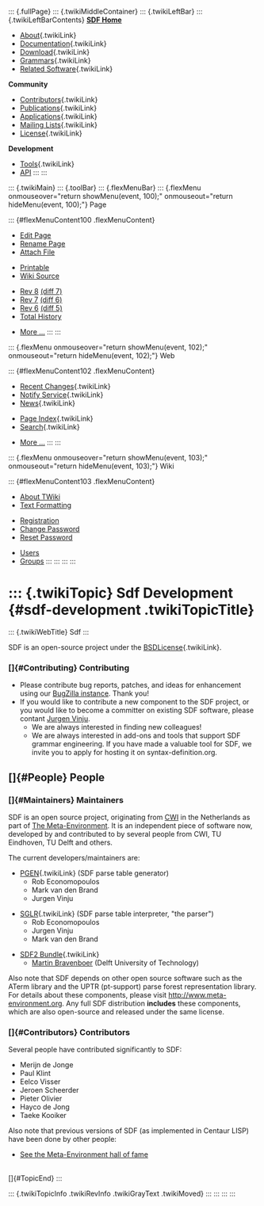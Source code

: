 ::: {.fullPage}
::: {.twikiMiddleContainer}
::: {.twikiLeftBar}
::: {.twikiLeftBarContents}
**[SDF Home](http://www.syntax-definition.org)**

-   [About](SdfLanguage){.twikiLink}
-   [Documentation](SdfDocumentation){.twikiLink}
-   [Download](SdfSoftware){.twikiLink}
-   [Grammars](SdfGrammars){.twikiLink}
-   [Related Software](SdfRelatedSoftware){.twikiLink}

**Community**

-   [Contributors](SdfDevelopment){.twikiLink}
-   [Publications](SdfPublications){.twikiLink}
-   [Applications](SdfApplications){.twikiLink}
-   [Mailing Lists](MailingList){.twikiLink}
-   [License](BSDLicense){.twikiLink}

**Development**

-   [Tools](DevelopmentTools){.twikiLink}
-   [API](http://homepages.cwi.nl/~daybuild/daily-docs)
:::
:::

::: {.twikiMain}
::: {.toolBar}
::: {.flexMenuBar}
::: {.flexMenu onmouseover="return showMenu(event, 100);" onmouseout="return hideMenu(event, 100);"}
Page

::: {#flexMenuContent100 .flexMenuContent}
-   [Edit
    Page](http://www.program-transformation.org/edit/Sdf/SdfDevelopment?t=1536825748)
-   [Rename
    Page](http://www.program-transformation.org/rename/Sdf/SdfDevelopment)
-   [Attach
    File](http://www.program-transformation.org/attach/Sdf/SdfDevelopment)

<!-- -->

-   [Printable](http://www.program-transformation.org/view/Sdf/SdfDevelopment?skin=print.pattern)
-   [Wiki
    Source](http://www.program-transformation.org/view/Sdf/SdfDevelopment?skin=text&raw=on&contenttype=text/plain)

<!-- -->

-   [Rev
    8](http://www.program-transformation.org/view/Sdf/SdfDevelopment?rev=1.8)
    [(diff 7)](http://www.program-transformation.org/rdiff/Sdf/SdfDevelopment?rev1=1.8&rev2=1.7)
-   [Rev
    7](http://www.program-transformation.org/view/Sdf/SdfDevelopment?rev=1.7)
    [(diff 6)](http://www.program-transformation.org/rdiff/Sdf/SdfDevelopment?rev1=1.7&rev2=1.6)
-   [Rev
    6](http://www.program-transformation.org/view/Sdf/SdfDevelopment?rev=1.6)
    [(diff 5)](http://www.program-transformation.org/rdiff/Sdf/SdfDevelopment?rev1=1.6&rev2=1.5)
-   [Total
    History](http://www.program-transformation.org/rdiff/Sdf/SdfDevelopment)

<!-- -->

-   [More
    \...](http://www.program-transformation.org/oops/Sdf/SdfDevelopment?template=oopsmore&param1=1.8&param2=1.8)
:::
:::

::: {.flexMenu onmouseover="return showMenu(event, 102);" onmouseout="return hideMenu(event, 102);"}
Web

::: {#flexMenuContent102 .flexMenuContent}
-   [Recent Changes](WebChanges){.twikiLink}
-   [Notify Service](WebNotify){.twikiLink}
-   [News](WebNews){.twikiLink}

<!-- -->

-   [Page Index](WebIndex){.twikiLink}
-   [Search](WebSearch){.twikiLink}

<!-- -->

-   [More
    \...](http://www.program-transformation.org/oops/Sdf/SdfDevelopment?template=oopsmore&param1=1.8&param2=1.8)
:::
:::

::: {.flexMenu onmouseover="return showMenu(event, 103);" onmouseout="return hideMenu(event, 103);"}
Wiki

::: {#flexMenuContent103 .flexMenuContent}
-   [About
    TWiki](http://www.program-transformation.org/view/TWiki/WebHome)
-   [Text
    Formatting](http://www.program-transformation.org/view/TWiki/TextFormattingRules)

<!-- -->

-   [Registration](http://www.program-transformation.org/view/TWiki/TWikiRegistration)
-   [Change
    Password](http://www.program-transformation.org/view/TWiki/ChangePassword)
-   [Reset
    Password](http://www.program-transformation.org/view/TWiki/ResetPassword)

<!-- -->

-   [Users](http://www.program-transformation.org/view/Main/TWikiUsers)
-   [Groups](http://www.program-transformation.org/view/Main/TWikiGroups)
:::
:::
:::
:::

::: {.twikiTopic}
Sdf Development {#sdf-development .twikiTopicTitle}
===============

::: {.twikiWebTitle}
Sdf
:::

SDF is an open-source project under the
[BSDLicense](BSDLicense){.twikiLink}.

### []{#Contributing} Contributing

-   Please contribute bug reports, patches, and ideas for enhancement
    using our [BugZilla
    instance](http://bugzilla.sen.cwi.nl:8080/index.cgi). Thank you!
-   If you would like to contribute a new component to the SDF project,
    or you would like to become a committer on existing SDF software,
    please contant [Jurgen Vinju](mailto:jurgen.vinju@cwi.nl).
    -   We are always interested in finding new colleagues!
    -   We are always interested in add-ons and tools that support SDF
        grammar engineering. If you have made a valuable tool for SDF,
        we invite you to apply for hosting it on syntax-definition.org.

[]{#People} People
------------------

### []{#Maintainers} Maintainers

SDF is an open source project, originating from [CWI](http://www.cwi.nl)
in the Netherlands as part of [The
Meta-Environment](http://www.meta-environment.org). It is an independent
piece of software now, developed by and contributed to by several people
from CWI, TU Eindhoven, TU Delft and others.

The current developers/maintainers are:

-   [PGEN](PGEN){.twikiLink} (SDF parse table generator)
    -   Rob Economopoulos
    -   Mark van den Brand
    -   Jurgen Vinju

<!-- -->

-   [SGLR](SGLR){.twikiLink} (SDF parse table interpreter, \"the
    parser\")
    -   Rob Economopoulos
    -   Jurgen Vinju
    -   Mark van den Brand

<!-- -->

-   [SDF2 Bundle](SdfBundle){.twikiLink}
    -   [Martin Bravenboer](http://martin.bravenboer.name) (Delft
        University of Technology)

Also note that SDF depends on other open source software such as the
ATerm library and the UPTR (pt-support) parse forest representation
library. For details about these components, please visit
<http://www.meta-environment.org>. Any full SDF distribution
**includes** these components, which are also open-source and released
under the same license.

### []{#Contributors} Contributors

Several people have contributed significantly to SDF:

-   Merijn de Jonge
-   Paul Klint
-   Eelco Visser
-   Jeroen Scheerder
-   Pieter Olivier
-   Hayco de Jong
-   Taeke Kooiker

Also note that previous versions of SDF (as implemented in Centaur LISP)
have been done by other people:

-   [See the Meta-Environment hall of
    fame](http://www.cwi.nl/htbin/sen1/twiki/bin/view/Meta-Environment/Contributing)

\
[]{#TopicEnd}
:::

::: {.twikiTopicInfo .twikiRevInfo .twikiGrayText .twikiMoved}
:::
:::
:::
:::
